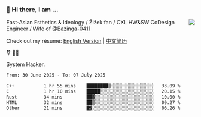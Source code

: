 ### 👋 Hi there, I am ...

<img align="right" src="https://github-readme-stats.vercel.app/api?username=vickiegpt&show_icons=true&icon_color=0366d6&bg_color=ffffff&hide_title=true" />

East-Asian Esthetics & Ideology / Žižek fan / CXL HW&SW CoDesign Engineer / Wife of [@Bazinga-0411](https://bazinga-0411.github.io/)

Check out my résumé: [English Version](http://asplos.dev/) | [中文简历](http://asplos.dev/CN.html)

⚧️ 
🏳️‍⚧️ 

System Hacker.


<!--START_SECTION:waka-->

```txt
From: 30 June 2025 - To: 07 July 2025

C++           1 hr 55 mins    ████████▒░░░░░░░░░░░░░░░░   33.09 %
C             1 hr 10 mins    █████░░░░░░░░░░░░░░░░░░░░   20.15 %
Rust          34 mins         ██▓░░░░░░░░░░░░░░░░░░░░░░   10.00 %
HTML          32 mins         ██▒░░░░░░░░░░░░░░░░░░░░░░   09.27 %
Other         21 mins         █▓░░░░░░░░░░░░░░░░░░░░░░░   06.26 %
```

<!--END_SECTION:waka-->
